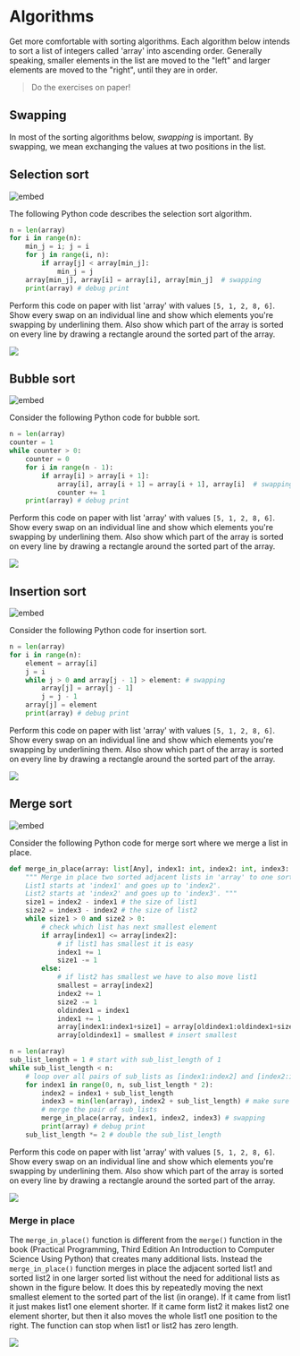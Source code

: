 # Algorithms

Get more comfortable with sorting algorithms. Each algorithm below intends to sort a list of integers called 'array' into ascending order. Generally speaking, smaller elements in the list are moved to the "left" and larger elements are moved to the "right", until they are in order.

> Do the exercises on paper!

## Swapping

In most of the sorting algorithms below, *swapping* is important. By swapping, we mean exchanging the values at two positions in the list.

## Selection sort

![embed](https://www.youtube.com/embed/NEbb4XqKDNU)

The following Python code describes the selection sort algorithm.

~~~ python
n = len(array)
for i in range(n):
    min_j = i; j = i
    for j in range(i, n):
        if array[j] < array[min_j]:
            min_j = j
    array[min_j], array[i] = array[i], array[min_j]  # swapping
    print(array) # debug print
~~~

Perform this code on paper with list 'array' with values `[5, 1, 2, 8, 6]`. Show every swap on an individual line and show which elements you're swapping by underlining them. Also show which part of the array is sorted on every line by drawing a rectangle around the sorted part of the array.  

![](sort.PNG)

## Bubble sort

![embed](https://www.youtube.com/embed/LZaU8GHNsQI)

Consider the following Python code for bubble sort.

~~~ python
n = len(array)
counter = 1
while counter > 0:
    counter = 0
    for i in range(n - 1):
        if array[i] > array[i + 1]:
            array[i], array[i + 1] = array[i + 1], array[i]  # swapping
            counter += 1
    print(array) # debug print
~~~

Perform this code on paper with list 'array' with values `[5, 1, 2, 8, 6]`. Show every swap on an individual line and show which elements you're swapping by underlining them. Also show which part of the array is sorted on every line by drawing a rectangle around the sorted part of the array.  

![](sort.PNG)

## Insertion sort

![embed](https://www.youtube.com/embed/ntB1D3Bbz5I)

Consider the following Python code for insertion sort.

~~~ python
n = len(array)
for i in range(n):
    element = array[i]
    j = i
    while j > 0 and array[j - 1] > element: # swapping
        array[j] = array[j - 1]
        j = j - 1
    array[j] = element
    print(array) # debug print
~~~

Perform this code on paper with list 'array' with values `[5, 1, 2, 8, 6]`. Show every swap on an individual line and show which elements you're swapping by underlining them. Also show which part of the array is sorted on every line by drawing a rectangle around the sorted part of the array.  

![](sort.PNG)

## Merge sort

![embed](https://www.youtube.com/embed/yF3hMKmCk1A)

Consider the following Python code for merge sort where we merge a list in place.

~~~ python
def merge_in_place(array: list[Any], index1: int, index2: int, index3: int) -> None:
    """ Merge in place two sorted adjacent lists in 'array' to one sorted list. 
    List1 starts at 'index1' and goes up to 'index2'. 
    List2 starts at 'index2' and goes up to 'index3'. """
    size1 = index2 - index1 # the size of list1
    size2 = index3 - index2 # the size of list2
    while size1 > 0 and size2 > 0:
        # check which list has next smallest element
        if array[index1] <= array[index2]:
            # if list1 has smallest it is easy
            index1 += 1
            size1 -= 1
        else:
            # if list2 has smallest we have to also move list1
            smallest = array[index2]
            index2 += 1
            size2 -= 1
            oldindex1 = index1
            index1 += 1
            array[index1:index1+size1] = array[oldindex1:oldindex1+size1] # moves list1
            array[oldindex1] = smallest # insert smallest

n = len(array)
sub_list_length = 1 # start with sub_list_length of 1
while sub_list_length < n:
    # loop over all pairs of sub_lists as [index1:index2] and [index2:index3] 
    for index1 in range(0, n, sub_list_length * 2):
        index2 = index1 + sub_list_length
        index3 = min(len(array), index2 + sub_list_length) # make sure index3 is valid
        # merge the pair of sub_lists
        merge_in_place(array, index1, index2, index3) # swapping
        print(array) # debug print
    sub_list_length *= 2 # double the sub_list_length
~~~

Perform this code on paper with list 'array' with values `[5, 1, 2, 8, 6]`. Show every swap on an individual line and show which elements you're swapping by underlining them. Also show which part of the array is sorted on every line by drawing a rectangle around the sorted part of the array.  

![](sort.PNG)

### Merge in place

The ```merge_in_place()``` function is different from the
```merge()``` function in the book (Practical Programming, Third
Edition An Introduction to Computer Science Using Python) that creates
many additional lists. Instead the ```merge_in_place()``` function
merges in place the adjacent sorted list1 and sorted list2 in one
larger sorted list without the need for additional lists as shown in
the figure below. It does this by repeatedly moving the next smallest
element to the sorted part of the list (in orange). If it came from
list1 it just makes list1 one element shorter. If it came form list2
it makes list2 one element shorter, but then it also moves the whole
list1 one position to the right. The function can stop when list1 or
list2 has zero length.

![](merge_in_place.png)

